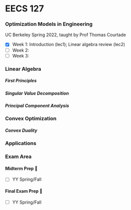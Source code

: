 # EECS 127
### Optimization Models in Engineering
UC Berkeley Spring 2022, taught by Prof Thomas Courtade

- [x] Week 1: Introduction (lec1); Linear algebra review (lec2)
- [ ] Week 2:
- [ ] Week 3:

### Linear Algebra

##### First Principles

##### Singular Value Decomposition

##### Principal Component Analysis

### Convex Optimization

##### Convex Duality

### Applications


### Exam Area

#### Midterm Prep 😤
- [ ] YY Spring/Fall

#### Final Exam Prep 😤
- [ ] YY Spring/Fall
